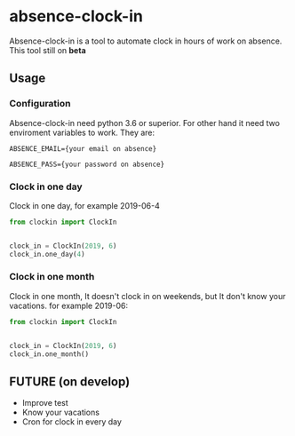# absence-clock-in

Absence-clock-in is a tool to automate clock in hours of work on absence. This tool still on **beta**

## Usage

### Configuration

Absence-clock-in need python 3.6 or superior. For other hand it need two enviroment variables to work.
They are:

`ABSENCE_EMAIL={your email on absence}`

`ABSENCE_PASS={your password on absence}`

### Clock in one day

Clock in one day, for example 2019-06-4

```python
from clockin import ClockIn


clock_in = ClockIn(2019, 6)
clock_in.one_day(4)
```

### Clock in one month

Clock in one month, It doesn't clock in on weekends, but It don't know your vacations. for example 2019-06: 

```python
from clockin import ClockIn


clock_in = ClockIn(2019, 6)
clock_in.one_month()
```

## FUTURE (on develop)

* Improve test
* Know your vacations
* Cron for clock in every day